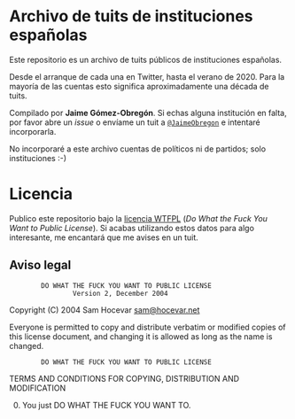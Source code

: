 # Archivo de tuits de instituciones españolas

Este repositorio es un archivo de tuits públicos de instituciones españolas.

Desde el arranque de cada una en Twitter, hasta el verano de 2020. Para la mayoría de las cuentas esto significa aproximadamente una década de tuits.

Compilado por <strong>Jaime Gómez-Obregón</strong>. Si echas alguna institución en falta, por favor abre un *issue* o envíame un tuit a [`@JaimeObregon`](https://twitter.com/JaimeObregon) e intentaré incorporarla.

No incorporaré a este archivo cuentas de políticos ni de partidos; solo instituciones :-)

# Licencia

Publico este repositorio bajo la [licencia WTFPL](http://www.wtfpl.net) (*Do What the Fuck You Want to Public License*). Si acabas utilizando estos datos para algo interesante, me encantará que me avises en un tuit.

## Aviso legal

            DO WHAT THE FUCK YOU WANT TO PUBLIC LICENSE
                    Version 2, December 2004

 Copyright (C) 2004 Sam Hocevar <sam@hocevar.net>

 Everyone is permitted to copy and distribute verbatim or modified
 copies of this license document, and changing it is allowed as long
 as the name is changed.

            DO WHAT THE FUCK YOU WANT TO PUBLIC LICENSE
   TERMS AND CONDITIONS FOR COPYING, DISTRIBUTION AND MODIFICATION

  0. You just DO WHAT THE FUCK YOU WANT TO.

